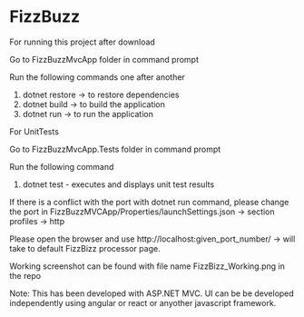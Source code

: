 # FizzBuzz
For running this project after download

Go to FizzBuzzMvcApp folder in command prompt

Run the following commands one after another 
  1. dotnet restore -> to restore dependencies 
  2. dotnet build -> to build the application
  3. dotnet run -> to run the application

For UnitTests

Go to FizzBuzzMvcApp.Tests folder in command prompt

Run the following command
  1. dotnet test - executes and displays unit test results

If there is a conflict with the port with dotnet run command, please change the port in FizzBuzzMVCApp/Properties/launchSettings.json -> section profiles -> http

Please open the browser and use http://localhost:given_port_number/ -> will take to default FizzBizz processor page.

Working screenshot can be found with file name FizzBizz_Working.png in the repo

Note: This has been developed with ASP.NET MVC. UI can be be developed independently using angular or react or anyother javascript framework.
